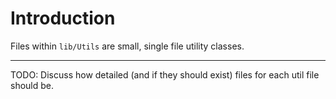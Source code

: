 # Introduction

Files within `lib/Utils` are small, single file utility classes.

---

TODO: Discuss how detailed (and if they should exist) files for each util file should be.
